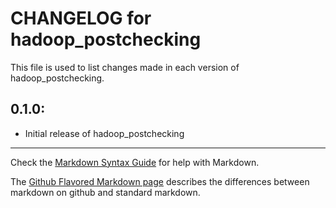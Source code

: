 # CHANGELOG for hadoop_postchecking

This file is used to list changes made in each version of hadoop_postchecking.

## 0.1.0:

* Initial release of hadoop_postchecking

- - -
Check the [Markdown Syntax Guide](http://daringfireball.net/projects/markdown/syntax) for help with Markdown.

The [Github Flavored Markdown page](http://github.github.com/github-flavored-markdown/) describes the differences between markdown on github and standard markdown.
